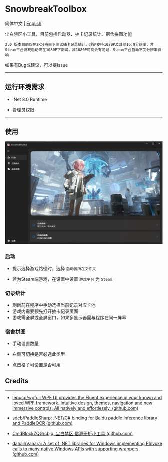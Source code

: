 # SnowbreakToolbox

简体中文 | [English](Document/README_en.md)

尘白禁区小工具，目前包括启动器、抽卡记录统计、宿舍拼图功能

`2.0 版本目前仅在2K分辨率下测试抽卡记录统计，理论支持1080P及其他16:9分辨率，非Steam平台游戏启动仅在1080P下测试，非1080P可能会有问题，Steam平台启动不受分辨率影响`

如果有Bug或建议，可以提Issue

---

## 运行环境需求

- .Net 8.0 Runtime

- 管理员权限

---

## 使用

![loading-ag-1133](Document/Images/Display.png)



### 启动

- 提示选择游戏路径时，选择 `启动器所在文件夹`

- 若为Steam端游戏，在设置中设置 `游戏平台` 为 `Steam`
  
  

### 记录统计

- 刷新前在程序中手动选择当前记录对应卡池
- 游戏内需要预先打开抽卡记录页面
- 游戏需全屏或全屏窗口，如果多显示器需与程序在同一屏幕
  
  

### 宿舍拼图

- 手动设置数量

- 右侧可切换是否必选此类型

- 点击格子可设置是否可用
  
  

## Credits

---

- [lepoco/wpfui: WPF UI provides the Fluent experience in your known and loved WPF framework. Intuitive design, themes, navigation and new immersive controls. All natively and effortlessly. (github.com)](https://github.com/lepoco/wpfui)

- [sdcb/PaddleSharp: .NET/C# binding for Baidu paddle inference library and PaddleOCR (github.com)](https://github.com/sdcb/PaddleSharp)

- [CmdBlockZQG/cbjq: 尘白禁区 信源研析小工具 (github.com)](https://github.com/CmdBlockZQG/cbjq)

- [dahall/Vanara: A set of .NET libraries for Windows implementing PInvoke calls to many native Windows APIs with supporting wrappers. (github.com)](https://github.com/dahall/Vanara)
